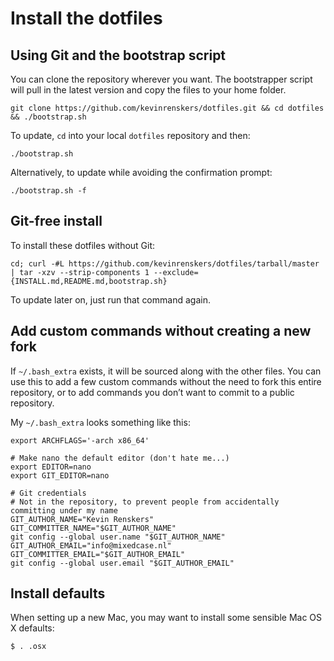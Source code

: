 # Install the dotfiles

## Using Git and the bootstrap script
You can clone the repository wherever you want. The bootstrapper script will pull in the latest version and copy the files to your home folder.

    git clone https://github.com/kevinrenskers/dotfiles.git && cd dotfiles && ./bootstrap.sh

To update, `cd` into your local `dotfiles` repository and then:

    ./bootstrap.sh

Alternatively, to update while avoiding the confirmation prompt:

    ./bootstrap.sh -f

## Git-free install
To install these dotfiles without Git:

    cd; curl -#L https://github.com/kevinrenskers/dotfiles/tarball/master | tar -xzv --strip-components 1 --exclude={INSTALL.md,README.md,bootstrap.sh}

To update later on, just run that command again.

## Add custom commands without creating a new fork

If `~/.bash_extra` exists, it will be sourced along with the other files. You can use this to add a few custom commands without the need to fork this entire repository, or to add commands you don’t want to commit to a public repository.

My `~/.bash_extra` looks something like this:

    export ARCHFLAGS='-arch x86_64'
    
    # Make nano the default editor (don't hate me...)
    export EDITOR=nano
    export GIT_EDITOR=nano
    
    # Git credentials
    # Not in the repository, to prevent people from accidentally committing under my name
    GIT_AUTHOR_NAME="Kevin Renskers"
    GIT_COMMITTER_NAME="$GIT_AUTHOR_NAME"
    git config --global user.name "$GIT_AUTHOR_NAME"
    GIT_AUTHOR_EMAIL="info@mixedcase.nl"
    GIT_COMMITTER_EMAIL="$GIT_AUTHOR_EMAIL"
    git config --global user.email "$GIT_AUTHOR_EMAIL"

## Install defaults
When setting up a new Mac, you may want to install some sensible Mac OS X defaults:

    $ . .osx
